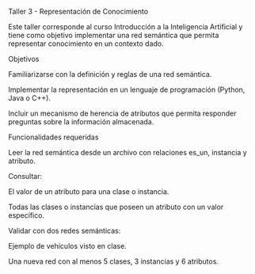 Taller 3 - Representación de Conocimiento

Este taller corresponde al curso Introducción a la Inteligencia Artificial y tiene como objetivo implementar una red semántica que permita representar conocimiento en un contexto dado.

Objetivos

Familiarizarse con la definición y reglas de una red semántica.

Implementar la representación en un lenguaje de programación (Python, Java o C++).

Incluir un mecanismo de herencia de atributos que permita responder preguntas sobre la información almacenada.

Funcionalidades requeridas

Leer la red semántica desde un archivo con relaciones es_un, instancia y atributo.

Consultar:

El valor de un atributo para una clase o instancia.

Todas las clases o instancias que poseen un atributo con un valor específico.

Validar con dos redes semánticas:

Ejemplo de vehículos visto en clase.

Una nueva red con al menos 5 clases, 3 instancias y 6 atributos.
